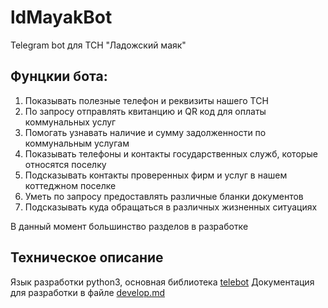 # ldMayakBot
Telegram bot для ТСН "Ладожский маяк"

## Фунцкии бота:
1. Показывать полезные телефон и реквизиты нашего ТСН
2. По запросу отправлять квитанцию и QR код для оплаты коммунальных услуг
3. Помогать узнавать наличие и сумму задолженности по коммунальным услугам
4. Показывать телефоны и контакты государственных служб, которые относятся поселку
5. Подсказывать контакты проверенных фирм и услуг в нашем коттеджном поселке
6. Уметь по запросу предоставлять различные бланки документов
7. Подсказывать куда обращаться в различных жизненных ситуациях

В данный момент большинство  разделов в разработке


## Техническое описание
Язык разработки  python3, основная библиотека [telebot](https://github.com/eternnoir/pyTelegramBotAPI)
Документация для разработки в файле [develop.md](https://github.com/rjeka/ldMayakBot/blob/master/Documents/develop.md)

